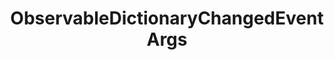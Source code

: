 ---
layout: subpage
title: ObservableDictionaryChangedEventArgs
permalink: /ref/winux-collections-objectmodel-observabledictionarychangedeventargs
---